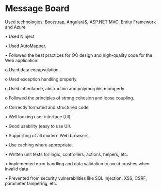 # Message Board
Used technologies: Bootstrap, AngularJS, ASP.NET MVC, Entity Framework and Azure

•	Used Ninject

•	Used AutoМapper.

•	Followed the best practices for OO design and high-quality code for the Web application:

o	Used data encapsulation.

o	Used exception handling properly.

o	Used inheritance, abstraction and polymorphism properly.

o	Followed the principles of strong cohesion and loose coupling.

o	Correctly formated and structured code

•	Well looking user interface (UI).

•	Good usability (easy to use UI).

•	Supporting of all modern Web browsers.

•	Use caching where appropriate.

•	Written unit tests for logic, controllers, actions, helpers, etc.

•	Implemented error handling and data validation to avoid crashes when invalid data

•	Prevented from security vulnerabilities like SQL Injection, XSS, CSRF, parameter tampering, etc.

